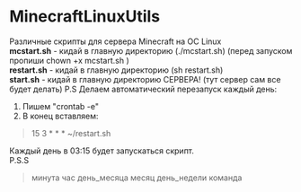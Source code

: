 # MinecraftLinuxUtils
Различные скрипты для сервера Minecraft на OC Linux  
**mcstart.sh** - кидай в главную директорию (./mcstart.sh) (перед запуском пропиши chown +x mcstart.sh )  
**restart.sh** - кидай в главную директорию (sh restart.sh)  
**start.sh** - кидай в главную директорию СЕРВЕРА! (тут сервер сам все будет делать)
P.S Делаем автоматический перезапуск каждый день:
1) Пишем "crontab -e"
2) В конец вставляем:  
>15 3 * * * ~/restart.sh  
  
Каждый день в 03:15 будет запускаться скрипт.  
P.S.S 
>минута час день_месяца месяц день_недели команда

